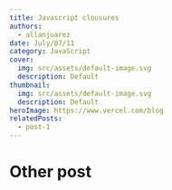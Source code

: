 ```yaml
---
title: Javascript clousures
authors:
  - allanjuarez
date: July/07/11
category: JavaScript
cover:
  img: src/assets/default-image.svg
  description: Default
thumbnail:
  img: src/assets/default-image.svg
  description: Default
heroImage: https://www.vercel.com/blog
relatedPosts:
  - post-1
---
```


# Other post
